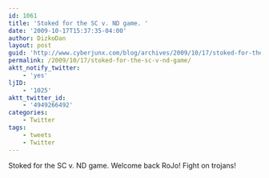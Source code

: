 ```yaml
---
id: 1061
title: 'Stoked for the SC v. ND game. '
date: '2009-10-17T15:37:35-04:00'
author: DizkoDan
layout: post
guid: 'http://www.cyberjunx.com/blog/archives/2009/10/17/stoked-for-the-sc-v-nd-game/'
permalink: /2009/10/17/stoked-for-the-sc-v-nd-game/
aktt_notify_twitter:
    - 'yes'
ljID:
    - '1025'
aktt_twitter_id:
    - '4949266492'
categories:
    - Twitter
tags:
    - tweets
    - Twitter
---
```


Stoked for the SC v. ND game. Welcome back RoJo! Fight on trojans!